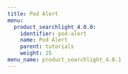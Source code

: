 ```yaml
---
title: Pod Alert
menu:
  product_searchlight_4.0.0:
    identifier: pod-alert
    name: Pod Alert
    parent: tutorials
    weight: 25
menu_name: product_searchlight_4.0.1 
---
```

